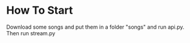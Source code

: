 How To Start
============

Download some songs and put them in a folder "songs" and run api.py. Then run stream.py
